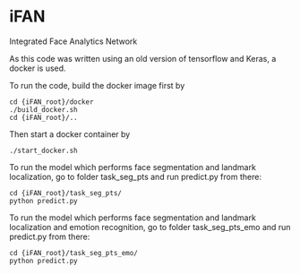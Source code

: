 # iFAN
Integrated Face Analytics Network 

As this code was written using an old version of tensorflow and Keras, a docker is used.

To run the code, build the docker image first by
```
cd {iFAN_root}/docker
./build_docker.sh
cd {iFAN_root}/..
```

Then start a docker container by 
```
./start_docker.sh
```

To run the model which performs face segmentation and landmark localization, go to folder task_seg_pts and run predict.py from there:
```
cd {iFAN_root}/task_seg_pts/
python predict.py
```

To run the model which performs face segmentation and landmark localization and emotion recognition, go to folder task_seg_pts_emo and run predict.py from there:
```
cd {iFAN_root}/task_seg_pts_emo/
python predict.py
```
